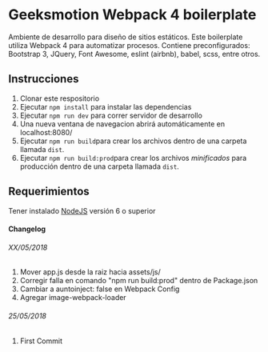 # Geeksmotion Webpack 4 boilerplate
Ambiente de desarrollo para diseño de sitios estáticos. Este boilerplate utiliza Webpack 4 para automatizar procesos. Contiene preconfigurados: Bootstrap 3, JQuery, Font Awesome, eslint (airbnb), babel, scss, entre otros.

## Instrucciones

1. Clonar este respositorio
2. Ejecutar `npm install` para instalar las dependencias
3. Ejecutar `npm run dev` para correr servidor de desarrollo
4. Una nueva ventana de navegacion abrirá automáticamente en localhost:8080/
5. Ejecutar `npm run build`para crear los archivos dentro de una carpeta llamada `dist`.
6. Ejecutar `npm run build:prod`para crear los archivos *minificados* para producción dentro de una carpeta llamada `dist`.


## Requerimientos

Tener instalado [NodeJS](https://nodejs.org/es/) versión 6 o superior

#### Changelog

###### XX/05/2018
1. Mover app.js desde la raiz hacia assets/js/
2. Corregir falla en comando "npm run build:prod" dentro de Package.json
3. Cambiar a auntoinject: false en Webpack Config
4. Agregar image-webpack-loader

###### 25/05/2018
1. First Commit